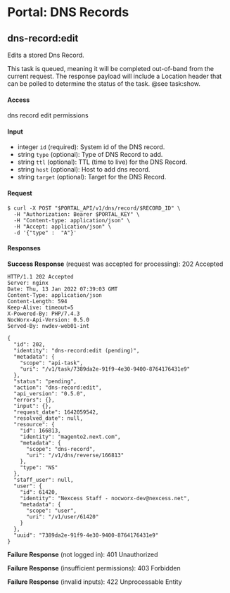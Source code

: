 # Portal: DNS Records

## dns-record:edit
Edits a stored Dns Record.

This task is queued, meaning it will be completed out-of-band from the current request. The response payload will include a Location header that can be polled to determine the status of the task. @see task:show.

#### Access
dns record edit permissions

#### Input
- integer `id` (required): System id of the DNS record.
- string `type` (optional): Type of DNS Record to add.
- string `ttl` (optional): TTL (time to live) for the DNS Record.
- string `host` (optional): Host to add dns record.
- string `target` (optional): Target for the DNS Record.

#### Request
```
$ curl -X POST "$PORTAL_API/v1/dns/record/$RECORD_ID" \
  -H "Authorization: Bearer $PORTAL_KEY" \
  -H "Content-type: application/json" \
  -H "Accept: application/json" \
  -d '{"type" :  "A"}'
```

#### Responses
**Success Response** (request was accepted for processing): 202 Accepted
```
HTTP/1.1 202 Accepted
Server: nginx
Date: Thu, 13 Jan 2022 07:39:03 GMT
Content-Type: application/json
Content-Length: 594
Keep-Alive: timeout=5
X-Powered-By: PHP/7.4.3
NocWorx-Api-Version: 0.5.0
Served-By: nwdev-web01-int

{
  "id": 202,
  "identity": "dns-record:edit (pending)",
  "metadata": {
    "scope": "api-task",
    "uri": "/v1/task/7389da2e-91f9-4e30-9400-8764176431e9"
  },
  "status": "pending",
  "action": "dns-record:edit",
  "api_version": "0.5.0",
  "errors": {},
  "input": {},
  "request_date": 1642059542,
  "resolved_date": null,
  "resource": {
    "id": 166813,
    "identity": "magento2.next.com",
    "metadata": {
      "scope": "dns-record",
      "uri": "/v1/dns/reverse/166813"
    },
    "type": "NS"
  },
  "staff_user": null,
  "user": {
    "id": 61420,
    "identity": "Nexcess Staff - nocworx-dev@nexcess.net",
    "metadata": {
      "scope": "user",
      "uri": "/v1/user/61420"
    }
  },
  "uuid": "7389da2e-91f9-4e30-9400-8764176431e9"
}
```

**Failure Response** (not logged in): 401 Unauthorized

**Failure Response** (insufficient permissions): 403 Forbidden

**Failure Response** (invalid inputs): 422 Unprocessable Entity
